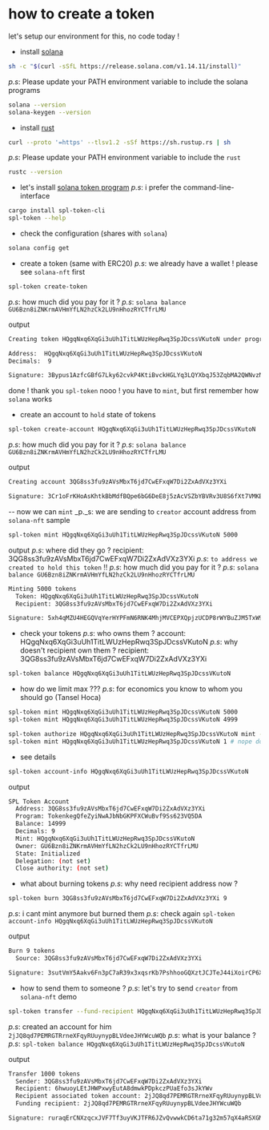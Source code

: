 # how to create a token

let's setup our environment for this, no code today !

- install [solana](https://docs.solana.com/cli/install-solana-cli-tools)

````bash
sh -c "$(curl -sSfL https://release.solana.com/v1.14.11/install)"
````

_p.s_: Please update your PATH environment variable to include the solana programs

````bash
solana --version
solana-keygen --version
````


- install [rust](https://www.rust-lang.org/tools/install)

````bash
curl --proto '=https' --tlsv1.2 -sSf https://sh.rustup.rs | sh
````

_p.s_: Please update your PATH environment variable to include the `rust`

````bash
rustc --version
````

- let's install [solana token program](https://spl.solana.com/token)
_p.s_: i prefer the command-line-interface
````bash
cargo install spl-token-cli
spl-token --help
````

- check the configuration (shares with `solana`)
````bash
solana config get
````

- create a token (same with ERC20)
_p.s_: we already have a wallet ! please see `solana-nft` first

````bash
spl-token create-token
````

_p.s_: how much did you pay for it ?
_p.s_: `solana balance GU6Bzn8iZNKrmAVHmYfLN2hzCk2LU9nHhozRYCTfrLMU`

output

````bash
Creating token HQgqNxq6XqGi3uUh1TitLWUzHepRwq3SpJDcssVKutoN under program TokenkegQfeZyiNwAJbNbGKPFXCWuBvf9Ss623VQ5DA

Address:  HQgqNxq6XqGi3uUh1TitLWUzHepRwq3SpJDcssVKutoN
Decimals:  9

Signature: 3Bypus1AzfcGBfG7Lky62cvkP4KtiBvckHGLYq3LQYXbqJ53ZqbMA2QWNvzNqW6VZEPVgJQhBRp8GhmNdjah1qWU
````

done ! thank you `spl-token`
nooo ! you have to `mint`, but first remember how `solana` works

- create an account to `hold` state of tokens
````bash
spl-token create-account HQgqNxq6XqGi3uUh1TitLWUzHepRwq3SpJDcssVKutoN
````

_p.s_: how much did you pay for it ?
_p.s_: `solana balance GU6Bzn8iZNKrmAVHmYfLN2hzCk2LU9nHhozRYCTfrLMU`

output
````bash
Creating account 3QG8ss3fu9zAVsMbxT6jd7CwEFxqW7Di2ZxAdVXz3YXi

Signature: 3Cr1oFrKHoAsKhtkBbMdfBQpe6bG6DeE8j5zAcVSZbYBVRv3U8S6fXt7VMKBUKJ42wESFDmtPLgr8Cnp2HQCrT61
````

-- now we can `mint` 
_p._s: we are sending to `creator` account address from `solana-nft` sample
````bash
spl-token mint HQgqNxq6XqGi3uUh1TitLWUzHepRwq3SpJDcssVKutoN 5000
````

output
_p.s_: where did they go ? recipient: 3QG8ss3fu9zAVsMbxT6jd7CwEFxqW7Di2ZxAdVXz3YXi
_p.s_: `to address we created to hold this token` !!
_p.s_: how much did you pay for it ?
_p.s_: `solana balance GU6Bzn8iZNKrmAVHmYfLN2hzCk2LU9nHhozRYCTfrLMU`


````bash
Minting 5000 tokens
  Token: HQgqNxq6XqGi3uUh1TitLWUzHepRwq3SpJDcssVKutoN
  Recipient: 3QG8ss3fu9zAVsMbxT6jd7CwEFxqW7Di2ZxAdVXz3YXi

Signature: 5xh4qMZU4HEGQVqYerHYPFmN6RNK4MhjMVCEPXQpjzUCDP8rWYBuZJM5TxW9CAfd9u4fBHYeb6xpxfMuP78sDk61
````

- check your tokens
_p.s_: who owns them ? account: HQgqNxq6XqGi3uUh1TitLWUzHepRwq3SpJDcssVKutoN
_p.s_: why doesn't recipient own them ? recipient: 3QG8ss3fu9zAVsMbxT6jd7CwEFxqW7Di2ZxAdVXz3YXi

````bash
spl-token balance HQgqNxq6XqGi3uUh1TitLWUzHepRwq3SpJDcssVKutoN
````

- how do we limit max ???
_p.s_: for economics you know to whom you should go (Tansel Hoca)

````bash
spl-token mint HQgqNxq6XqGi3uUh1TitLWUzHepRwq3SpJDcssVKutoN 5000
spl-token mint HQgqNxq6XqGi3uUh1TitLWUzHepRwq3SpJDcssVKutoN 4999

spl-token authorize HQgqNxq6XqGi3uUh1TitLWUzHepRwq3SpJDcssVKutoN mint --disable
spl-token mint HQgqNxq6XqGi3uUh1TitLWUzHepRwq3SpJDcssVKutoN 1 # nope doesn't work anymore
````

- see details

````bash
spl-token account-info HQgqNxq6XqGi3uUh1TitLWUzHepRwq3SpJDcssVKutoN               
````

output

````bash
SPL Token Account
  Address: 3QG8ss3fu9zAVsMbxT6jd7CwEFxqW7Di2ZxAdVXz3YXi
  Program: TokenkegQfeZyiNwAJbNbGKPFXCWuBvf9Ss623VQ5DA
  Balance: 14999
  Decimals: 9
  Mint: HQgqNxq6XqGi3uUh1TitLWUzHepRwq3SpJDcssVKutoN
  Owner: GU6Bzn8iZNKrmAVHmYfLN2hzCk2LU9nHhozRYCTfrLMU
  State: Initialized
  Delegation: (not set)
  Close authority: (not set)
````

- what about burning tokens
_p.s_: why need recipient address now ?

````bash
spl-token burn 3QG8ss3fu9zAVsMbxT6jd7CwEFxqW7Di2ZxAdVXz3YXi 9
````
_p.s_: i cant mint anymore but burned them
_p.s_: check again `spl-token account-info HQgqNxq6XqGi3uUh1TitLWUzHepRwq3SpJDcssVKutoN`

output

````bash
Burn 9 tokens
  Source: 3QG8ss3fu9zAVsMbxT6jd7CwEFxqW7Di2ZxAdVXz3YXi

Signature: 3sutVmY5Aakv6Fn3pC7aR39x3xqsrKb7PshhooGQXztJCJTeJ44iXoirCP6Xi1DYFLW6BaXK8ApbKxYjL96baZjN
````

- how to send them to someone ?
_p.s_: let's try to send `creator` from `solana-nft` demo

````bash
spl-token transfer --fund-recipient HQgqNxq6XqGi3uUh1TitLWUzHepRwq3SpJDcssVKutoN 1000 6hwuoyLEtJHWPxwyEutA8dmwkPDpkczPUaEfo3sJkYWv
````
_p.s_: created an account for him `2jJQ8qd7PEMRGTRrneXFqyRUuynypBLVdeeJHYWcuWQb`
_p.s_: what is your balance ?
_p.s_: `spl-token balance HQgqNxq6XqGi3uUh1TitLWUzHepRwq3SpJDcssVKutoN`

output

````bash
Transfer 1000 tokens
  Sender: 3QG8ss3fu9zAVsMbxT6jd7CwEFxqW7Di2ZxAdVXz3YXi
  Recipient: 6hwuoyLEtJHWPxwyEutA8dmwkPDpkczPUaEfo3sJkYWv
  Recipient associated token account: 2jJQ8qd7PEMRGTRrneXFqyRUuynypBLVdeeJHYWcuWQb
  Funding recipient: 2jJQ8qd7PEMRGTRrneXFqyRUuynypBLVdeeJHYWcuWQb

Signature: ruraqErCNXzqcxJVF7Tf3uyVKJTFR6JZvQvwwkCD6ta71g32m57qX4aRSXGMqum8FAqEvhKy5fkhS1dMu3nuJ7Y
````
